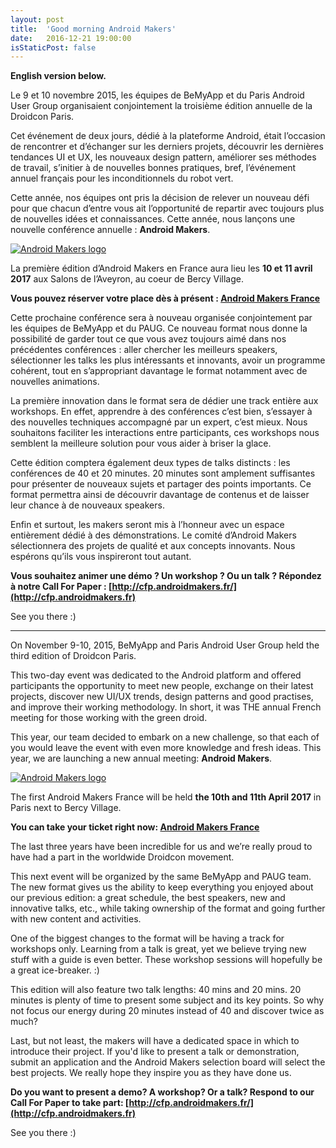 ```yaml
---
layout: post
title:  'Good morning Android Makers'
date:   2016-12-21 19:00:00
isStaticPost: false
---
```

**English version below.**

Le 9 et 10 novembre 2015, les équipes de BeMyApp et du Paris Android User Group organisaient conjointement la troisième édition annuelle de la Droidcon Paris.

Cet événement de deux jours, dédié à la plateforme Android, était l’occasion de rencontrer et d’échanger sur les derniers projets, découvrir les dernières tendances UI et UX, les nouveaux design pattern, améliorer ses méthodes de travail, s’initier à de nouvelles bonnes pratiques, bref, l’événement annuel français pour les inconditionnels du robot vert.

Cette année, nos équipes ont pris la décision de relever un nouveau défi pour que chacun d’entre vous ait l’opportunité de repartir avec toujours plus de nouvelles idées et connaissances. Cette année, nous lançons une nouvelle conférence annuelle : **Android Makers**.

[![Android Makers logo](http://androidmakers.fr/img/other/logo_oneline_black_text_600x133.png)](https://www.eventbrite.com/e/android-makers-1st-edition-tickets-29579435889?aff=eac2)

La première édition d’Android Makers en France aura lieu les **10 et 11 avril 2017** aux Salons de l’Aveyron, au coeur de Bercy Village.

**Vous pouvez réserver votre place dès à présent : [Android Makers France](https://www.eventbrite.com/e/android-makers-1st-edition-tickets-29579435889?aff=eac2)**

Cette prochaine conférence sera à nouveau organisée conjointement par les équipes de BeMyApp et du PAUG. Ce nouveau format nous donne la possibilité de garder tout ce que vous avez toujours aimé dans nos précédentes conférences : aller chercher les meilleurs speakers, sélectionner les talks les plus intéressants et innovants, avoir un programme cohérent, tout en s’appropriant davantage le format notamment avec de nouvelles animations. 

La première innovation dans le format sera de dédier une track entière aux workshops. En effet, apprendre à des conférences c’est bien, s’essayer à des nouvelles techniques accompagné par un expert, c’est mieux. Nous souhaitons faciliter les interactions entre participants, ces workshops nous semblent la meilleure solution pour vous aider à briser la glace.

Cette édition comptera également deux types de talks distincts : les conférences de 40 et 20 minutes. 20 minutes sont amplement suffisantes pour présenter de nouveaux sujets et partager des points importants. Ce format permettra ainsi de découvrir davantage de contenus et de laisser leur chance à de nouveaux speakers. 

Enfin et surtout, les makers seront mis à l’honneur avec un espace entièrement dédié à des démonstrations. Le comité d’Android Makers sélectionnera des projets de qualité et aux concepts innovants. Nous espérons qu’ils vous inspireront tout autant.

**Vous souhaitez animer une démo ? Un workshop ? Ou un talk ? Répondez à notre Call For Paper : [http://cfp.androidmakers.fr/](http://cfp.androidmakers.fr)**

See you there :)

***

On November 9-10, 2015, BeMyApp and Paris Android User Group held the third edition of Droidcon Paris.

This two-day event was dedicated to the Android platform and offered participants the opportunity to meet new people, exchange on their latest projects, discover new UI/UX trends, design patterns and good practises, and improve their working methodology. In short, it was THE annual French meeting for those working with the green droid.

This year, our team decided to embark on a new challenge, so that each of you would leave the event with even more knowledge and fresh ideas. This year, we are launching a new annual meeting: **Android Makers**.

[![Android Makers logo](http://androidmakers.fr/img/other/logo_oneline_black_text_600x133.png)](https://www.eventbrite.com/e/android-makers-1st-edition-tickets-29579435889?aff=eac2)

The first Android Makers France will be held **the 10th and 11th April 2017** in Paris next to Bercy Village.

**You can take your ticket right now: [Android Makers France](https://www.eventbrite.com/e/android-makers-1st-edition-tickets-29579435889?aff=eac2)**

The last three years have been incredible for us and we’re really proud to have had a part in the worldwide Droidcon movement.

This next event will be organized by the same BeMyApp and PAUG team. The new format gives us the ability to keep everything you enjoyed about our previous edition: a great schedule, the best speakers, new and innovative talks, etc., while taking ownership of the format and going further with new content and activities.

One of the biggest changes to the format will be having a track for workshops only. Learning from a talk is great, yet we believe trying new stuff with a guide is even better. These workshop sessions will hopefully be a great ice-breaker. :)

This edition will also feature two talk lengths: 40 mins and 20 mins. 20 minutes is plenty of time to present some subject and its key points. So why not focus our energy during 20 minutes instead of 40 and discover twice as much?

Last, but not least, the makers will have a dedicated space in which to introduce their project. If you'd like to present a talk or demonstration, submit an application and the Android Makers selection board will select the best projects. We really hope they inspire you as they have done us.

**Do you want to present a demo? A workshop? Or a talk? Respond to our Call For Paper to take part: [http://cfp.androidmakers.fr/](http://cfp.androidmakers.fr)**

See you there :)

